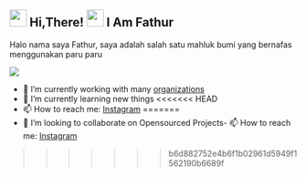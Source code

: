 <h2> <img src="https://user-images.githubusercontent.com/65858180/137293079-2440dbff-e887-4b1d-802c-49d49dcfd664.gif" width="30" /> Hi,There! <img src="https://user-images.githubusercontent.com/65858180/137293369-94c631b6-8a17-4256-927a-070da186734c.gif" width="30" /> I Am Fathur </h2>

Halo nama saya Fathur, saya adalah salah satu mahluk bumi yang bernafas menggunakan paru paru



<img src="https://user-images.githubusercontent.com/65858180/137301567-37e84890-e360-4f86-9dcc-127ff7f4f85b.gif" >


- 🔭 I’m currently working with many [organizations](https://coconut.or.id/contact)
- 🌱 I’m currently learning new things
<<<<<<< HEAD
- 📫 How to reach me: [Instagram](https://www.instagram.com/faaathurrrr_/)
=======
- 👯 I’m looking to collaborate on Opensourced Projects- 📫 How to reach me: [Instagram](https://www.instagram.com/faaathurrrr_/)
>>>>>>> b6d882752e4b6f1b02961d5949f1562190b6689f
